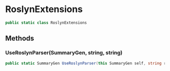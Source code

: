 # RoslynExtensions
```cs
public static class RoslynExtensions
```

## Methods
### UseRoslynParser(SummaryGen, string, string)
```cs
public static SummaryGen UseRoslynParser(this SummaryGen self, string root, string pattern = "*.cs")
```


